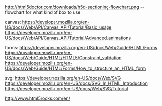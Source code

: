 http://html5doctor.com/downloads/h5d-sectioning-flowchart.png  --flowchart for what kind of box to use 


canvas:
https://developer.mozilla.org/en-US/docs/Web/API/Canvas_API/Tutorial/Basic_usage
https://developer.mozilla.org/en-US/docs/Web/API/Canvas_API/Tutorial/Advanced_animations


forms: 
https://developer.mozilla.org/en-US/docs/Web/Guide/HTML/Forms
https://developer.mozilla.org/en-US/docs/Web/Guide/HTML/HTML5/Constraint_validation
https://developer.mozilla.org/en-US/docs/Web/Guide/HTML/Forms/How_to_structure_an_HTML_form


svg: 
https://developer.mozilla.org/en-US/docs/Web/SVG
https://developer.mozilla.org/en-US/docs/SVG_In_HTML_Introduction
https://developer.mozilla.org/en-US/docs/Web/SVG/Tutorial

http://www.html5rocks.com/en/
